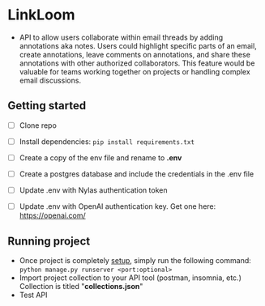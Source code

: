# LinkLoom
- API to allow users collaborate within email threads by adding annotations aka notes. Users could highlight specific parts of an email, create annotations, leave comments on annotations, and share these annotations with other authorized collaborators. This feature would be valuable for teams working together on projects or handling complex email discussions.


## Getting started
- [ ] Clone repo
- [ ] Install dependencies: `pip install requirements.txt`
- [ ] Create a copy of the env file and rename to <b>.env</b>
- [ ] Create a postgres database and include the credentials in the .env file
- [ ] Update .env with Nylas authentication token
- [ ] Update .env with OpenAI authentication key. Get one here: https://openai.com/


## Running project 
-  Once project is completely [setup](#getting-started), simply  run the following command: `python manage.py runserver <port:optional>`
- Import project collection to your API tool (postman, insomnia, etc.) Collection is titled "<b>collections.json</b>"
- Test API




